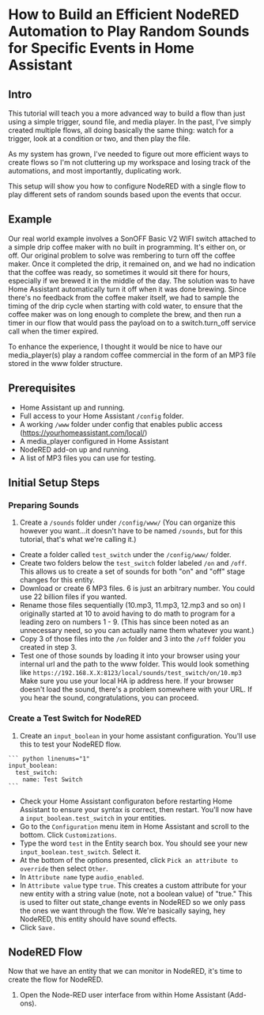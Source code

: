 # How to Build an Efficient NodeRED Automation to Play Random Sounds for Specific Events in Home Assistant

## Intro

This tutorial will teach you a more advanced way to build a flow than just using a simple trigger, sound file, and media player.  In the past, I've simply created multiple flows, all doing basically the same thing: watch for a trigger, look at a condition or two, and then play the file.

As my system has grown, I've needed to figure out more efficient ways to create flows so I'm not cluttering up my workspace and losing track of the automations, and most importantly, duplicating work.

This setup will show you how to configure NodeRED with a single flow to play different sets of random sounds based upon the events that occur.

## Example

Our real world example involves a SonOFF Basic V2 WIFI switch attached to a simple drip coffee maker with no built in programming.  It's either on, or off.  Our original problem to solve was rembering to turn off the coffee maker.  Once it completed the drip, it remained on, and we had no indication that the coffee was ready, so sometimes it would sit there for hours, especially if we brewed it in the middle of the day.  The solution was to have Home Assistant automatically turn it off when it was done brewing.  Since there's no feedback from the coffee maker itself, we had to sample the timing of the drip cycle when starting with cold water, to ensure that the coffee maker was on long enough to complete the brew, and then run a timer in our flow that would pass the payload on to a switch.turn_off service call when the timer expired.

To enhance the experience, I thought it would be nice to have our media_player(s) play a random coffee commercial in the form of an MP3 file stored in the www folder structure.

## Prerequisites

  * Home Assistant up and running.
  * Full access to your Home Assistant `/config` folder.
  * A working `/www` folder under config that enables public access (https://yourhomeassistant.com/local/)
  * A media_player configured in Home Assistant
  * NodeRED add-on up and running.
  * A list of MP3 files you can use for testing.

## Initial Setup Steps

### Preparing Sounds  
  
  1. Create a `/sounds` folder under `/config/www/` (You can organize this however you want...it doesn't have to be named `/sounds`, but for this tutorial, that's what we're calling it.)
  * Create a folder called `test_switch` under the `/config/www/` folder.
  * Create two folders below the `test_switch` folder labeled `/on` and `/off`.  This allows us to create a set of sounds for both "on" and "off" stage changes for this entity.
  * Download or create 6 MP3 files.  6 is just an arbitrary number.  You could use 22 billion files if you wanted.
  * Rename those files sequentially (10.mp3, 11.mp3, 12.mp3 and so on)  I originally started at 10 to avoid having to do math to program for a leading zero on numbers 1 - 9. (This has since been noted as an unnecessary need, so you can actually name them whatever you want.)
  * Copy 3 of those files into the `/on` folder and 3 into the `/off` folder you created in step 3.
  * Test one of those sounds by loading it into your browser using your internal url and the path to the www folder.  This would look something like `https://192.168.X.X:8123/local/sounds/test_switch/on/10.mp3`  Make sure you use your local HA ip address here.  If your browser doesn't load the sound, there's a problem somewhere with your URL.  If you hear the sound, congratulations, you can proceed.

### Create a Test Switch for NodeRED

  1. Create an `input_boolean` in your home assistant configuration.  You'll use this to test your NodeRED flow.  

    ``` python linenums="1"
    input_boolean:
      test_switch:
        name: Test Switch
    ```

  * Check your Home Assistant configuraton before restarting Home Assistant to ensure your syntax is correct, then restart.  You'll now have a `input_boolean.test_switch` in your entities.
  * Go to the `Configuration` menu item in Home Assistant and scroll to the bottom.  Click `Customizations`.
  * Type the word `test` in the Entity search box.  You should see your new `input_boolean.test_switch`.  Select it.
  * At the bottom of the options presented, click `Pick an attribute to override` then select `Other`.
  * In `Attribute name` type `audio_enabled`.
  * In `Attribute value` type `true`.  This creates a custom attribute for your new entity with a string value (note, not a boolean value) of "true."  This is used to filter out state_change events in NodeRED so we only pass the ones we want through the flow.  We're basically saying, hey NodeRED, this entity should have sound effects.
  * Click `Save.`

## NodeRED Flow

Now that we have an entity that we can monitor in NodeRED, it's time to create the flow for NodeRED.

  1. Open the Node-RED user interface from within Home Assistant (Add-ons).









